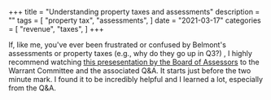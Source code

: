 +++
title = "Understanding property taxes and assessments"
description = ""
tags = [
    "property tax",
    "assessments",
]
date = "2021-03-17"
categories = [
    "revenue",
    "taxes",
]
+++

If, like me, you've ever been frustrated or confused by Belmont's assessments or property taxes (e.g., why do they go up in Q3?) , I highly recommend watching [this presesentation by the Board of Assessors](https://videoplayer.telvue.com/player/uClcIN88BHKHJoveFoaVN_8_5Tg72P0o/playlists/6556/media/624674?autostart=false&showtabssearch=false&fullscreen=false&jwsource=cl&fbclid=IwAR2z1ZgeiLZF9KlRLabCVW0LetmrS9eC7uGOQHlat8_PcdzXImKDx8KpR7A) to the Warrant Committee and the associated Q&A. It starts just before the two minute mark. I found it to be incredibly helpful and I learned a lot, especially from the Q&A.
